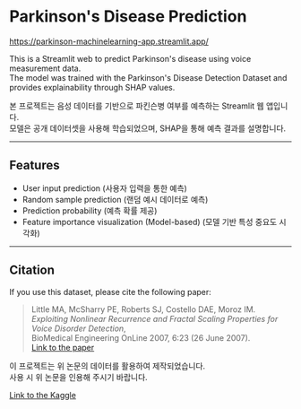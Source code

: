 # Parkinson's Disease Prediction

https://parkinson-machinelearning-app.streamlit.app/

This is a Streamlit web to predict Parkinson's disease using voice measurement data.  
The model was trained with the Parkinson's Disease Detection Dataset and provides explainability through SHAP values.

본 프로젝트는 음성 데이터를 기반으로 파킨슨병 여부를 예측하는 Streamlit 웹 앱입니다.  
모델은 공개 데이터셋을 사용해 학습되었으며, SHAP을 통해 예측 결과를 설명합니다.

---

## Features

- User input prediction (사용자 입력을 통한 예측)
- Random sample prediction (랜덤 예시 데이터로 예측)
- Prediction probability (예측 확률 제공)
- Feature importance visualization (Model-based) (모델 기반 특성 중요도 시각화)

---

## Citation

If you use this dataset, please cite the following paper:

> Little MA, McSharry PE, Roberts SJ, Costello DAE, Moroz IM.  
> *Exploiting Nonlinear Recurrence and Fractal Scaling Properties for Voice Disorder Detection*,  
> BioMedical Engineering OnLine 2007, 6:23 (26 June 2007).  
> [Link to the paper](https://biomedical-engineering-online.biomedcentral.com/articles/10.1186/1475-925X-6-23)

이 프로젝트는 위 논문의 데이터를 활용하여 제작되었습니다.  
사용 시 위 논문을 인용해 주시기 바랍니다.

[Link to the Kaggle](https://www.kaggle.com/datasets/debasisdotcom/parkinson-disease-detection)